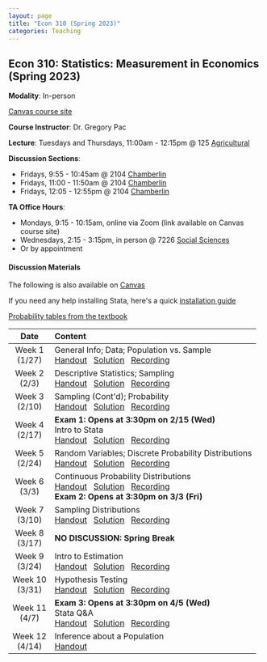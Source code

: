 ```yaml
---
layout: page
title: "Econ 310 (Spring 2023)"
categories: Teaching
---
```


## Econ 310: Statistics: Measurement in Economics (Spring 2023)

**Modality**: In-person

[Canvas course site](https://canvas.wisc.edu/courses/331023)

**Course Instructor**: Dr. Gregory Pac

**Lecture**: Tuesdays and Thursdays, 11:00am - 12:15pm @ 125 [Agricultural](https://map.wisc.edu/s/9o3fz00y)

**Discussion Sections**: 

* Fridays, 9:55 - 10:45am @ 2104 [Chamberlin](https://map.wisc.edu/s/43z29v42)
* Fridays, 11:00 - 11:50am @ 2104 [Chamberlin](https://map.wisc.edu/s/43z29v42)
* Fridays, 12:05 - 12:55pm @ 2104 [Chamberlin](https://map.wisc.edu/s/43z29v42)

**TA Office Hours**: 

* Mondays, 9:15 - 10:15am, online via Zoom (link available on Canvas course site)
* Wednesdays, 2:15 - 3:15pm, in person @ 7226 [Social Sciences](https://map.wisc.edu/s/6hlqixeh)
* Or by appointment

#### Discussion Materials

The following is also available on [Canvas](https://canvas.wisc.edu/courses/331023/pages/ta-resources-for-traviss-students?module_item_id=5694237)

If you need any help installing Stata, here's a quick [installation guide](/downloads/teaching/sp23-310/310_sp23_stata-installation-guide.pdf)

[Probability tables from the textbook](/downloads/teaching/sp23-310/310_sp23_book-tables.pdf)

|     Date    |                     Content                     |
|:-----------:|	:---------------------------------------------- |
| Week 1 <br> (1/27) | General Info; Data; Population vs. Sample <br> [Handout](/downloads/teaching/sp23-310/310_sp23_handout-1.pdf) &nbsp; [Solution](/downloads/teaching/sp23-310/310_sp23_handout-1_sol.pdf) &nbsp; [Recording](https://uwmadison.zoom.us/rec/share/2V-btAdAydYerAoiyI3fErSE9lYLMPQFHInsENc8uGxBJWVmkKDm_PfBOVEp4gcj.Jxu1wmVrnqJEG4dv) |
| Week 2 <br> (2/3) | Descriptive Statistics; Sampling <br> [Handout](/downloads/teaching/sp23-310/310_sp23_handout-2.pdf) &nbsp; [Solution](/downloads/teaching/sp23-310/310_sp23_handout-2_sol.pdf) &nbsp; [Recording](https://uwmadison.zoom.us/rec/share/yz8VyUP0-gF7fHlx5Ch9V3DnbOjgyYtA7Srhdoy-pbxArvEHAKBf2PKaWahLbPOK.IP_QFbVCwsSLgX6d) |
| Week 3 <br> (2/10) | Sampling (Cont'd); Probability <br> [Handout](/downloads/teaching/sp23-310/310_sp23_handout-3.pdf) &nbsp; [Solution](/downloads/teaching/sp23-310/310_sp23_handout-3_sol.pdf) &nbsp; [Recording](https://uwmadison.zoom.us/rec/share/riS4VsZeGehYlDRo7PXnWaP0iYvlcWr4QQ8FCj90t59dUjuRzIyU8zbhAq30wn_X.Fa4KEm2ZMwjSKTC2) |
| Week 4 <br> (2/17) | **Exam 1: Opens at 3:30pm on 2/15 (Wed)** <br> Intro to Stata <br> [Handout](/downloads/teaching/sp23-310/310_sp23_handout-4.pdf) &nbsp; [Solution](/downloads/teaching/sp23-310/310_sp23_handout-4_sol.pdf) &nbsp; [Recording](https://uwmadison.zoom.us/rec/share/edMUOvz3DInPwDb-_fKO74ZV37CWju1ASdjkKB9Bfa5JxhGDFxHbnRPWPuD0PLwc.fH6461nASddauy8c) |
| Week 5 <br> (2/24) | Random Variables; Discrete Probability Distributions <br> [Handout](/downloads/teaching/sp23-310/310_sp23_handout-5.pdf) &nbsp; [Solution](/downloads/teaching/sp23-310/310_sp23_handout-5_sol.pdf) &nbsp; [Recording](https://uwmadison.zoom.us/rec/share/-SSqd9qH87-FMgc7HzL_QTyysREdzWg6N27qJoZqYgxR9O3AIjogyRhpHGUKsxvL.Lx4-ZPTyMZjZ11F6) |
| Week 6 <br> (3/3) | Continuous Probability Distributions <br> [Handout](/downloads/teaching/sp23-310/310_sp23_handout-6.pdf) &nbsp; [Solution](/downloads/teaching/sp23-310/310_sp23_handout-6_sol.pdf) &nbsp; [Recording](https://uwmadison.zoom.us/rec/share/mB61EJPSU1LqbLe6cDwEpCo8YDaHcDRTL1SagBQZSAWaHVR-5p_i_DHQOFMDhCX_.UwFnMZyHcFfZKeiV) <br> **Exam 2: Opens at 3:30pm on 3/3 (Fri)** |
| Week 7 <br> (3/10) | Sampling Distributions <br> [Handout](/downloads/teaching/sp23-310/310_sp23_handout-7.pdf) &nbsp; [Solution](/downloads/teaching/sp23-310/310_sp23_handout-7_sol.pdf) &nbsp; [Recording](https://uwmadison.zoom.us/rec/share/AaYFgt6H5i-oE-VBDa5FOZcs9gJUHuxA5yG0eoZ4Jy1iuutlOkc8Gl82xSniUZQN.KtPcRrv7SpcFrFGW) |
| Week 8 <br> (3/17) | **NO DISCUSSION: Spring Break** | 
| Week 9 <br> (3/24) | Intro to Estimation <br> [Handout](/downloads/teaching/sp23-310/310_sp23_handout-8.pdf) &nbsp; [Solution](/downloads/teaching/sp23-310/310_sp23_handout-8_sol.pdf) &nbsp; [Recording](https://uwmadison.zoom.us/rec/share/Z5GAl50PT5P9g9yrwi4guEacxx5GB_D92UD6v5tW9GI-OCUTQB-IocStgIdTJRQw.qQBALP4opEPafdBB) |
| Week 10 <br> (3/31) | Hypothesis Testing <br> [Handout](/downloads/teaching/sp23-310/310_sp23_handout-9.pdf) &nbsp; [Solution](/downloads/teaching/sp23-310/310_sp23_handout-9_sol.pdf) &nbsp; [Recording](https://uwmadison.zoom.us/rec/share/f6YKGXK2y2sUpsUNw6Ro3qTNMDrLPjF3rhejcWZg-0QSjDXAFB_vfXPt2wAgwfmc.QDWOICzXATVhdDEa) |
| Week 11 <br> (4/7) | **Exam 3: Opens at 3:30pm on 4/5 (Wed)** <br> Stata Q&A <br> [Handout](/downloads/teaching/sp23-310/310_sp23_handout-10.pdf) &nbsp; [Solution](/downloads/teaching/sp23-310/310_sp23_handout-10_sol.pdf) &nbsp; [Recording](https://uwmadison.zoom.us/rec/share/vWQORPuzbXG9QWIoFca5yIinf6_-oTNsVqyN3a0r5yUp6B8h9DKjzEDjcvzutVJZ.V5QTVaLY0xRG2V_3) |
| Week 12 <br> (4/14) | Inference about a Population <br> [Handout](/downloads/teaching/sp23-310/310_sp23_handout-11.pdf) | 